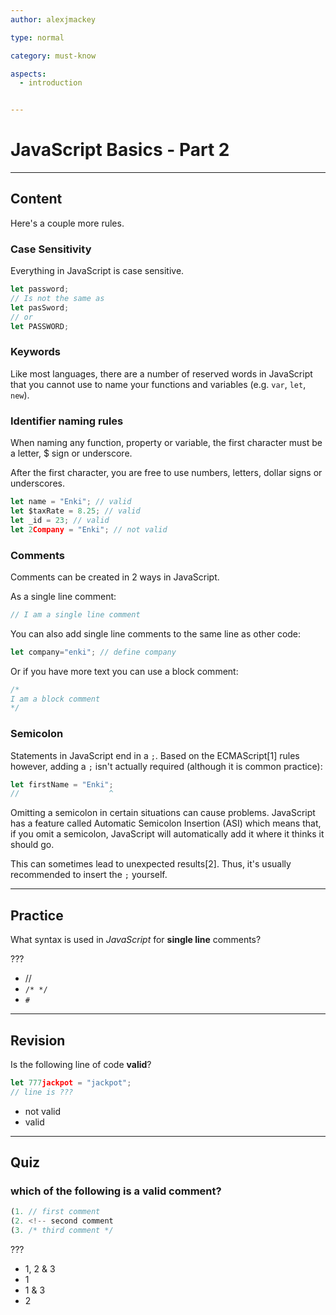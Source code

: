 ```yaml
---
author: alexjmackey

type: normal

category: must-know

aspects:
  - introduction


---
```

# JavaScript Basics - Part 2

---
## Content

Here's a couple more rules.

### Case Sensitivity

Everything in JavaScript is case sensitive.

```js
let password;
// Is not the same as
let pasSword;
// or
let PASSWORD;
```

### Keywords

Like most languages, there are a number of reserved words in JavaScript that you cannot use to name your functions and variables (e.g. `var`, `let`, `new`).

### Identifier naming rules

When naming any function, property or variable, the first character must be a letter, $ sign or underscore.

After the first character, you are free to use numbers, letters, dollar signs or underscores.

```javascript
let name = "Enki"; // valid
let $taxRate = 8.25; // valid
let _id = 23; // valid
let 2Company = "Enki"; // not valid
```

### Comments

Comments can be created in 2 ways in JavaScript.

As a single line comment:

```js
// I am a single line comment
```

You can also add single line comments to the same line as other code:

```javascript
let company="enki"; // define company
```

Or if you have more text you can use a block comment:
```javascript
/*
I am a block comment
*/
```

### Semicolon

Statements in JavaScript end in a `;`. Based on the ECMAScript[1] rules however, adding a `;` isn't actually required (although it is common practice):

```javascript
let firstName = "Enki";
//                    ^
```

Omitting a semicolon in certain situations can cause problems. JavaScript has a feature called Automatic Semicolon Insertion (ASI) which means that, if you omit a semicolon, JavaScript will automatically add it where it thinks it should go. 

This can sometimes lead to unexpected results[2]. Thus, it's usually recommended to insert the `;` yourself.

---
## Practice

What syntax is used in *JavaScript* for **single line** comments?

???

* //
* `/* */`
* `#`

---
## Revision

Is the following line of code **valid**?

```javascript
let 777jackpot = "jackpot";
// line is ???
```

* not valid
* valid

---
## Quiz
### which of the following is a valid comment?

```javascript
(1. // first comment
(2. <!-- second comment
(3. /* third comment */
```

 ???

* 1, 2 & 3
* 1
* 1 & 3
* 2
